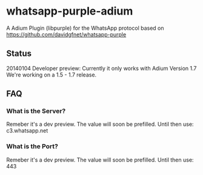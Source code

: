 whatsapp-purple-adium
=====================

A Adium Plugin (libpurple) for the WhatsApp protocol based on https://github.com/davidgfnet/whatsapp-purple

Status
----------
20140104 Developer preview: Currently it only works with Adium Version 1.7
We're working on a 1.5 - 1.7 release.

FAQ
---
### What is the Server?
Remeber it's a dev preview. The value will soon be prefilled.
Until then use:
c3.whatsapp.net

### What is the Port?
Remeber it's a dev preview. The value will soon be prefilled.
Until then use:
443
